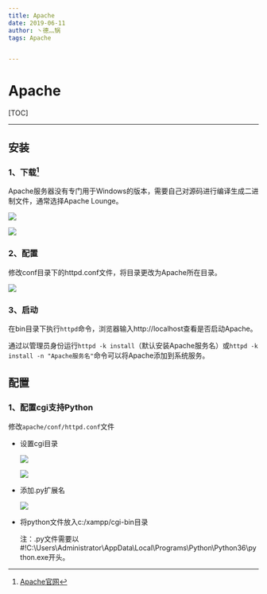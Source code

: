 ```yaml
---
title: Apache
date: 2019-06-11
author: 丶德灬锅
tags: Apache


---
```


# Apache

[TOC]

------

## 安装

### 1、下载[^1]

Apache服务器没有专门用于Windows的版本，需要自己对源码进行编译生成二进制文件，通常选择Apache Lounge。

![](https://gitee.com/lideyu/asserts/raw/master/2019-06-11-Apache-下载1.png)

![](https://gitee.com/lideyu/asserts/raw/master/2019-06-11-Apache-下载2.png)

### 2、配置

修改conf目录下的httpd.conf文件，将目录更改为Apache所在目录。

![](https://gitee.com/lideyu/asserts/raw/master/2019-06-11-Apache-配置.png)

### 3、启动

在bin目录下执行`httpd`命令，浏览器输入http://localhost查看是否启动Apache。

通过以管理员身份运行`httpd -k install`（默认安装Apache服务名）或`httpd -k install -n "Apache服务名"`命令可以将Apache添加到系统服务。

## 配置

### 1、配置cgi支持Python

修改`apache/conf/httpd.conf`文件

- 设置cgi目录

  ![](https://gitee.com/lideyu/asserts/raw/master/2019-06-11-Apache-配置cgi支持python1.png)

  

  ![](https://gitee.com/lideyu/asserts/raw/master/2019-06-11-Apache-配置cgi支持python2.png)

- 添加.py扩展名

  ![](https://gitee.com/lideyu/asserts/raw/master/2019-06-11-Apache-配置cgi支持python3.png)

- 将python文件放入c:/xampp/cgi-bin目录

  注：.py文件需要以#!C:\Users\Administrator\AppData\Local\Programs\Python\Python36\python.exe开头。

[^1]: [Apache官网](http://httpd.apache.org/)